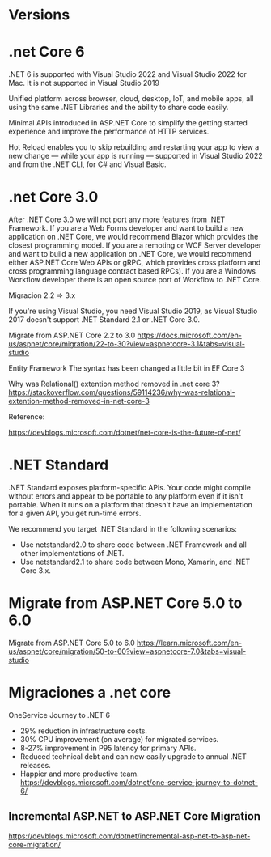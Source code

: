 # Versions

# .net Core 6

.NET 6 is supported with Visual Studio 2022 and Visual Studio 2022 for Mac. It is not supported in Visual Studio 2019

Unified platform across browser, cloud, desktop, IoT, and mobile apps, all using the same .NET Libraries and the ability to share code easily.

Minimal APIs introduced in ASP.NET Core to simplify the getting started experience and improve the performance of HTTP services.

Hot Reload enables you to skip rebuilding and restarting your app to view a new change — while your app is running — supported in Visual Studio 2022 and from the .NET CLI, for C# and Visual Basic.


# .net Core 3.0

After .NET Core 3.0 we will not port any more features from .NET Framework. If you are a Web Forms developer and want to build a new application on .NET Core, we would recommend Blazor which provides the closest programming model. If you are a remoting or WCF Server developer and want to build a new application on .NET Core, we would recommend either ASP.NET Core Web APIs or gRPC, which provides cross platform and cross programming language contract based RPCs). If you are a Windows Workflow developer there is an open source port of Workflow to .NET Core.  


Migracion 2.2 => 3.x

If you're using Visual Studio, you need Visual Studio 2019, as Visual Studio 2017 doesn't support .NET Standard 2.1 or .NET Core 3.0.

Migrate from ASP.NET Core 2.2 to 3.0
https://docs.microsoft.com/en-us/aspnet/core/migration/22-to-30?view=aspnetcore-3.1&tabs=visual-studio


Entity Framework
The syntax has been changed a little bit in EF Core 3

Why was Relational() extention method removed in .net core 3?
https://stackoverflow.com/questions/59114236/why-was-relational-extention-method-removed-in-net-core-3


Reference:

https://devblogs.microsoft.com/dotnet/net-core-is-the-future-of-net/
 
 

# .NET Standard 


.NET Standard exposes platform-specific APIs. Your code might compile without errors and appear to be portable to any platform even if it isn't portable. When it runs on a platform that doesn't have an implementation for a given API, you get run-time errors.

We recommend you target .NET Standard in the following scenarios:

- Use netstandard2.0 to share code between .NET Framework and all other implementations of .NET.
- Use netstandard2.1 to share code between Mono, Xamarin, and .NET Core 3.x.


# Migrate from ASP.NET Core 5.0 to 6.0 

Migrate from ASP.NET Core 5.0 to 6.0
https://learn.microsoft.com/en-us/aspnet/core/migration/50-to-60?view=aspnetcore-7.0&tabs=visual-studio

# Migraciones a .net core

OneService Journey to .NET 6
- 29% reduction in infrastructure costs.
- 30% CPU improvement (on average) for migrated services.
- 8-27% improvement in P95 latency for primary APIs.
- Reduced technical debt and can now easily upgrade to annual .NET releases.
- Happier and more productive team.
https://devblogs.microsoft.com/dotnet/one-service-journey-to-dotnet-6/


Incremental ASP.NET to ASP.NET Core Migration
- 
https://devblogs.microsoft.com/dotnet/incremental-asp-net-to-asp-net-core-migration/